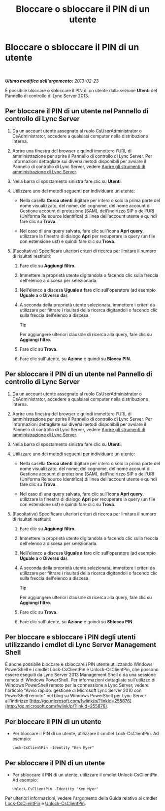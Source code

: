 ﻿---
title: Bloccare o sbloccare il PIN di un utente
TOCTitle: Bloccare o sbloccare il PIN di un utente
ms:assetid: 3d293a8a-e182-4547-8b06-2603c3c77329
ms:mtpsurl: https://technet.microsoft.com/it-it/library/JJ688028(v=OCS.15)
ms:contentKeyID: 49887528
ms.date: 08/24/2015
mtps_version: v=OCS.15
ms.translationtype: HT
---

# Bloccare o sbloccare il PIN di un utente

 

_**Ultima modifica dell'argomento:** 2013-02-23_

È possibile bloccare o sbloccare il PIN di un utente dalla sezione **Utenti** del Pannello di controllo di Lync Server 2013.

## Per bloccare il PIN di un utente nel Pannello di controllo di Lync Server

1.  Da un account utente assegnato al ruolo CsUserAdministrator o CsAdministrator, accedere a qualsiasi computer nella distribuzione interna.

2.  Aprire una finestra del browser e quindi immettere l'URL di amministrazione per aprire il Pannello di controllo di Lync Server. Per informazioni dettagliate sui diversi metodi disponibili per avviare il Pannello di controllo di Lync Server, vedere [Aprire gli strumenti di amministrazione di Lync Server](lync-server-2013-open-lync-server-administrative-tools.md).

3.  Nella barra di spostamento sinistra fare clic su **Utenti**.

4.  Utilizzare uno dei metodi seguenti per individuare un utente:
    
      - Nella casella **Cerca utenti** digitare per intero o solo la prima parte del nome visualizzato, del nome, del cognome, del nome account di Gestione account di protezione (SAM), dell'indirizzo SIP o dell'URI (Uniforma Re source Identifica) di linea dell'account utente e quindi fare clic su **Trova**.
    
      - Nel caso di una query salvata, fare clic sull'icona **Apri query**, utilizzare la finestra di dialogo **Apri** per recuperare la query (un file con estensione usf) e quindi fare clic su **Trova**.

5.  (Facoltativo) Specificare ulteriori criteri di ricerca per limitare il numero di risultati restituiti:
    
    1.  Fare clic su **Aggiungi filtro**.
    
    2.  Immettere la proprietà utente digitandola o facendo clic sulla freccia dell'elenco a discesa per selezionarla.
    
    3.  Nell'elenco a discesa **Uguale a** fare clic sull'operatore (ad esempio **Uguale a** o **Diverso da**).
    
    4.  A seconda della proprietà utente selezionata, immettere i criteri da utilizzare per filtrare i risultati della ricerca digitandoli o facendo clic sulla freccia dell'elenco a discesa.
        
        > [!tip]  
        > Per aggiungere ulteriori clausole di ricerca alla query, fare clic su <strong>Aggiungi filtro</strong>.    
    5.  Fare clic su **Trova**.
    
    6.  Fare clic sull'utente, su **Azione** e quindi su **Blocca PIN**.

## Per sbloccare il PIN di un utente nel Pannello di controllo di Lync Server

1.  Da un account utente assegnato al ruolo CsUserAdministrator o CsAdministrator, accedere a qualsiasi computer nella distribuzione interna.

2.  Aprire una finestra del browser e quindi immettere l'URL di amministrazione per aprire il Pannello di controllo di Lync Server. Per informazioni dettagliate sui diversi metodi disponibili per avviare il Pannello di controllo di Lync Server, vedere [Aprire gli strumenti di amministrazione di Lync Server](lync-server-2013-open-lync-server-administrative-tools.md).

3.  Nella barra di spostamento sinistra fare clic su **Utenti**.

4.  Utilizzare uno dei metodi seguenti per individuare un utente:
    
      - Nella casella **Cerca utenti** digitare per intero o solo la prima parte del nome visualizzato, del nome, del cognome, del nome account di Gestione account di protezione (SAM), dell'indirizzo SIP o dell'URI (Uniforma Re source Identifica) di linea dell'account utente e quindi fare clic su **Trova**.
    
      - Nel caso di una query salvata, fare clic sull'icona **Apri query**, utilizzare la finestra di dialogo **Apri** per recuperare la query (un file con estensione usf) e quindi fare clic su **Trova**.

5.  (Facoltativo) Specificare ulteriori criteri di ricerca per limitare il numero di risultati restituiti:
    
    1.  Fare clic su **Aggiungi filtro**.
    
    2.  Immettere la proprietà utente digitandola o facendo clic sulla freccia dell'elenco a discesa per selezionarla.
    
    3.  Nell'elenco a discesa **Uguale a** fare clic sull'operatore (ad esempio **Uguale a** o **Diverso da**).
    
    4.  A seconda della proprietà utente selezionata, immettere i criteri da utilizzare per filtrare i risultati della ricerca digitandoli o facendo clic sulla freccia dell'elenco a discesa.
        
        > [!tip]  
        > Per aggiungere ulteriori clausole di ricerca alla query, fare clic su <strong>Aggiungi filtro</strong>.    
    5.  Fare clic su **Trova**.
    
    6.  Fare clic sull'utente, su **Azione** e quindi su **Sblocca PIN**.

## Per bloccare e sbloccare i PIN degli utenti utilizzando i cmdlet di Lync Server Management Shell

È anche possibile bloccare e sbloccare i PIN utente utilizzando Windows PowerShell e i cmdlet Lock-CsClientPin e Unlock-CsClientPin, che possono essere eseguiti da Lync Server 2013 Management Shell o da una sessione remota di Windows PowerShell. Per informazioni dettagliate sull'utilizzo di Windows PowerShell remoto per la connessione a Lync Server, vedere l'articolo "Avvio rapido: gestione di Microsoft Lync Server 2010 con PowerShell remoto" nel blog su Windows PowerShell per Lync Server all'indirizzo [http://go.microsoft.com/fwlink/p/?linkId=255876](http://go.microsoft.com/fwlink/p/?linkid=255876).

## Per bloccare il PIN di un utente

  - Per bloccare il PIN di un utente, utilizzare il cmdlet Lock-CsClientPin. Ad esempio:
    
        Lock-CsClientPin -Identity "Ken Myer"

## Per sbloccare il PIN di un utente

  - Per sbloccare il PIN di un utente, utilizzare il cmdlet Unlock-CsClientPin. Ad esempio:
    
        Unlock-CsClientPin -Identity "Ken Myer"

Per ulteriori informazioni, vedere l'argomento della Guida relativo ai cmdlet [Lock-CsClientPin](https://docs.microsoft.com/en-us/powershell/module/skype/Lock-CsClientPin) e [Unlock-CsClientPin](https://docs.microsoft.com/en-us/powershell/module/skype/Unlock-CsClientPin).

